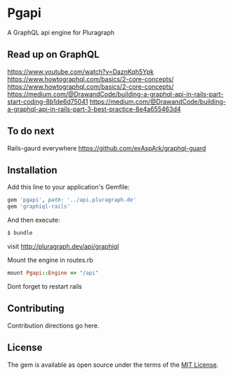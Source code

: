 # Pgapi
A GraphQL api engine for Pluragraph

## Read up on GraphQL
https://www.youtube.com/watch?v=DaznKqh5Ypk
https://www.howtographql.com/basics/2-core-concepts/
https://www.howtographql.com/basics/2-core-concepts/
https://medium.com/@DrawandCode/building-a-graphql-api-in-rails-part-start-coding-8b1de6d75041
https://medium.com/@DrawandCode/building-a-graphql-api-in-rails-part-3-best-practice-8e4a655463d4

## To do next
Rails-gaurd everywhere
https://github.com/exAspArk/graphql-guard

## Installation
Add this line to your application's Gemfile:

```ruby
gem 'pgapi', path: '../api.pluragraph.de'
gem 'graphiql-rails'
```

And then execute:
```bash
$ bundle
```
visit
http://pluragraph.dev/api/graphiql

Mount the engine in routes.rb
```ruby
mount Pgapi::Engine => "/api"
```

Dont forget to restart rails

## Contributing
Contribution directions go here.

## License
The gem is available as open source under the terms of the [MIT License](http://opensource.org/licenses/MIT).
